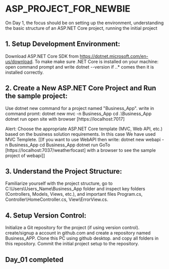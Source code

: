 # ASP_PROJECT_FOR_NEWBIE

On Day 1, the focus should be on setting up the environment, understanding the basic structure of an ASP.NET Core project, running the initial project
## 1. Setup Development Environment:

  Download ASP.NET Core SDK from https://dotnet.microsoft.com/en-us/download.
  To make make sure .NET Core is installed on your machine:
    open command prompt and write
        dotnet --version
      if *.*.* comes then it is installed correctly.

## 2.  Create a New ASP.NET Core Project and Run the sample project:

  Use dotnet new command for a project named "Business_App".
    write in command promt: 
      dotnet new mvc -n Business_App
      cd .\Business_App
      dotnet run
  open site with browser [https://localhost:7017]
  
  Alert: Choose the appropriate ASP.NET Core template (MVC, Web API, etc.) based on the business solution requirements. In this case We have used MVC Templete. 
  [[If you want to use WebAPI then write: 
    dotnet new webapi -n Business_App
    cd Business_App
    dotnet run
GoTo [https://localhost:7037/weatherfocast] with a browser to see the sample project of webapi]]

## 3.  Understand the Project Structure:

  Familiarize yourself with the project structure, go to C:\Users\Users_Name\Business_App folder and inspect key folders (Controllers, Models, Views, etc.), and important files Program.cs, Controller\HomeController.cs, View\ErrorView.cs.


## 4.  Setup Version Control:

  Initialize a Git repository for the project (if using version control).
  create/signup a account in github.com and create a repository named Business_APP. Clone this PC using github desktop. and copy all folders in this repository.
  Commit the initial project setup to the repository.

Day_01 completed
----------------------------------

























  
